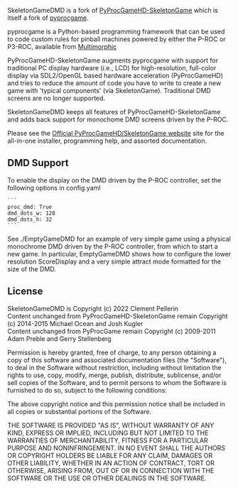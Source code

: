 SkeletonGameDMD is a fork of [PyProcGameHD-SkeletonGame](http://skeletongame.com/) which is itself a fork of [pyprocgame](http://pyprocgame.pindev.org/).

pyprocgame is a Python-based programming framework that can be used to code custom rules for pinball machines powered by either the P-ROC or P3-ROC, available from [Multimorphic](https://www.multimorphic.com/)

PyProcGameHD-SkeletonGame augments pyprocgame with support for traditional PC display hardware (i.e., LCD) for high-resolution, full-color display via SDL2/OpenGL based hardware acceleration (PyProcGameHD) and tries to reduce the amount of code you have to write to create a new game with 'typical components' (via SkeletonGame). Traditional DMD screens are no longer supported.

SkeletonGameDMD keeps all features of PyProcGameHD-SkeletonGame and adds back support for monochome DMD screens driven by the P-ROC.

Please see the [Official PyProcGameHD/SkeletonGame website](http://skeletongame.com/) site for the all-in-one installer, programming help, and assorted documentation.

## DMD Support

To enable the display on the DMD driven by the P-ROC controller, set the following options in config.yaml

    ```
    proc_dmd: True
    dmd_dots_w: 128
    dmd_dots_h: 32
    ```

See ./EmptyGameDMD for an example of very simple game using a physical monochrome DMD driven by the P-ROC controller, from which to start a new game.
In particular, EmptyGameDMD shows how to configure the lower resolution ScoreDisplay and a very simple attract mode formatted for the size of the DMD.


## License

SkeletonGameDMD is Copyright (c) 2022 Clement Pellerin  
Content unchanged from PyProcGameHD-SkeletonGame remain Copyright (c) 2014-2015 Michael Ocean and Josh Kugler  
Content unchanged from PyProcGame remain Copyright (c) 2009-2011 Adam Preble and Gerry Stellenberg

Permission is hereby granted, free of charge, to any person obtaining a copy
of this software and associated documentation files (the "Software"), to deal
in the Software without restriction, including without limitation the rights
to use, copy, modify, merge, publish, distribute, sublicense, and/or sell
copies of the Software, and to permit persons to whom the Software is
furnished to do so, subject to the following conditions:

The above copyright notice and this permission notice shall be included in
all copies or substantial portions of the Software.

THE SOFTWARE IS PROVIDED "AS IS", WITHOUT WARRANTY OF ANY KIND, EXPRESS OR
IMPLIED, INCLUDING BUT NOT LIMITED TO THE WARRANTIES OF MERCHANTABILITY,
FITNESS FOR A PARTICULAR PURPOSE AND NONINFRINGEMENT. IN NO EVENT SHALL THE
AUTHORS OR COPYRIGHT HOLDERS BE LIABLE FOR ANY CLAIM, DAMAGES OR OTHER
LIABILITY, WHETHER IN AN ACTION OF CONTRACT, TORT OR OTHERWISE, ARISING FROM,
OUT OF OR IN CONNECTION WITH THE SOFTWARE OR THE USE OR OTHER DEALINGS IN
THE SOFTWARE.
